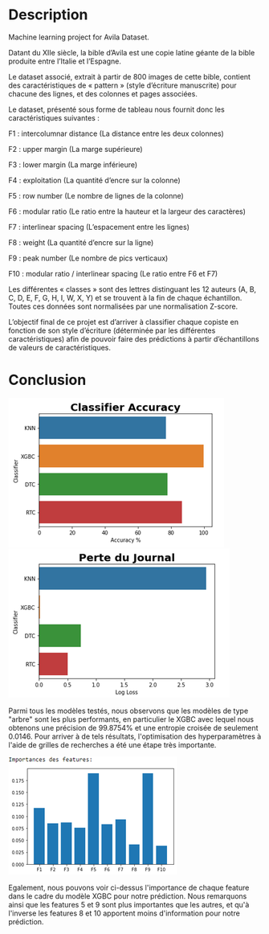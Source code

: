 # Description
Machine learning project for Avila Dataset.

Datant du XIIe siècle, la bible d’Avila est une copie latine géante de la bible produite entre l’Italie et l’Espagne.

Le dataset associé, extrait à partir de 800 images de cette bible, contient des caractéristiques de « pattern » (style d’écriture manuscrite) pour chacune des lignes, et des colonnes et pages associées.

Le dataset, présenté sous forme de tableau nous fournit donc les caractéristiques suivantes :

F1 : intercolumnar distance (La distance entre les deux colonnes)

F2 : upper margin (La marge supérieure)

F3 : lower margin (La marge inférieure)

F4 : exploitation (La quantité d’encre sur la colonne)

F5 : row number (Le nombre de lignes de la colonne)

F6 : modular ratio (Le ratio entre la hauteur et la largeur des caractères)

F7 : interlinear spacing (L’espacement entre les lignes)

F8 : weight (La quantité d’encre sur la ligne)

F9 : peak number (Le nombre de pics verticaux)

F10 : modular ratio / interlinear spacing (Le ratio entre F6 et F7)

Les différentes « classes » sont des lettres distinguant les 12 auteurs (A, B, C, D, E, F, G, H, I, W, X, Y) et se trouvent à la fin de chaque échantillon.
Toutes ces données sont normalisées par une normalisation Z-score.

L’objectif final de ce projet est d’arriver à classifier chaque copiste en fonction de son style d’écriture (déterminée par les différentes caractéristiques) afin de pouvoir faire des prédictions à partir d’échantillons de valeurs de caractéristiques.

# Conclusion

![Alt text](./ClassifierAccuracy.png?raw=true "Classifier Accuracy")
![Alt text](./LogLoss.png?raw=true "Log Loss")

Parmi tous les modèles testés, nous observons que les modèles de type "arbre" sont les plus performants, en particulier le XGBC avec lequel nous obtenons une précision de 99.8754% et une entropie croisée de seulement 0.0146. Pour arriver à de tels résultats, l'optimisation des hyperparamètres à l'aide de grilles de recherches a été une étape très importante.

![Alt text](./FeatureImportanceXGBC.png?raw=true "Importance des features")

Egalement, nous pouvons voir ci-dessus l'importance de chaque feature dans le cadre du modèle XGBC pour notre prédiction. Nous remarquons ainsi que les features 5 et 9 sont plus importantes que les autres, et qu'à l'inverse les features 8 et 10 apportent moins d'information pour notre prédiction.
